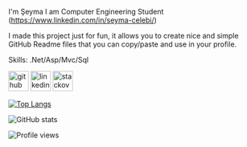 
 I'm Şeyma
 I am Computer Engineering Student
(https://www.linkedin.com/in/seyma-celebi/)

I made this project just for fun, it allows you to create nice and simple GitHub Readme files that you can copy/paste and use in your profile.

Skills: .Net/Asp/Mvc/Sql



[<img src='https://cdn.jsdelivr.net/npm/simple-icons@3.0.1/icons/github.svg' alt='github' height='40'>](https://github.com/seymacelebi)  [<img src='https://cdn.jsdelivr.net/npm/simple-icons@3.0.1/icons/linkedin.svg' alt='linkedin' height='40'>](https://www.linkedin.com/in/https://www.linkedin.com/in/seyma-celebi//)  [<img src='https://cdn.jsdelivr.net/npm/simple-icons@3.0.1/icons/stackoverflow.svg' alt='stackoverflow' height='40'>](https://stackoverflow.com/users/https://stackoverflow.com/users/15492691/%c5%9eeyma-%c3%87elebi)  

[![Top Langs](https://github-readme-stats.vercel.app/api/top-langs/?username=seymacelebi)](https://github.com/anuraghazra/github-readme-stats)

![GitHub stats](https://github-readme-stats.vercel.app/api?username=seymacelebi&show_icons=true)  

![Profile views](https://gpvc.arturio.dev/seymacelebi)  
